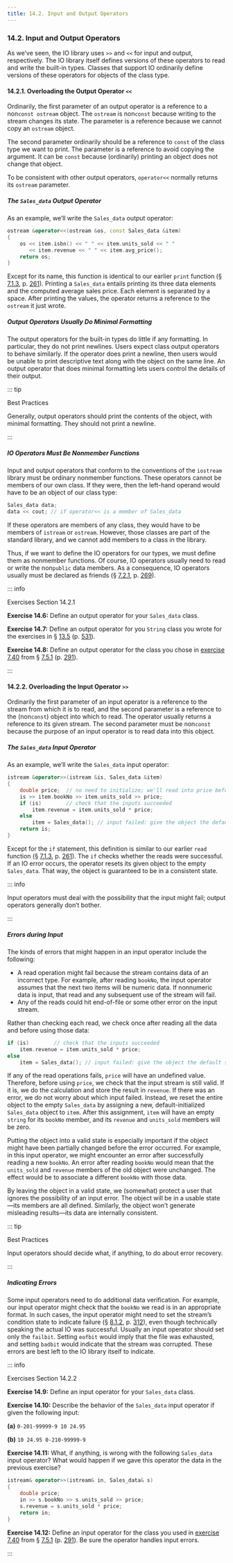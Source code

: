 ```yaml
---
title: 14.2. Input and Output Operators
---
```


<h3 id="filepos3576045">14.2. Input and Output Operators</h3>
<Badge type="info" text="Fundamental" />
<p>As we’ve seen, the IO library uses <code>&gt;&gt;</code> and <code>&lt;&lt;</code> for input and output, respectively. The IO library itself defines versions of these operators to read and write the built-in types. Classes that support IO ordinarily define versions of these operators for objects of the class type.</p>
<h4 id="filepos3576688"><a id="filepos3576721"></a>14.2.1. Overloading the Output Operator <code>&lt;&lt;</code></h4>
<Badge type="info" text="Fundamental" />
<p>Ordinarily, the first parameter of an output operator is a reference to a non<code>const ostream</code> object. The <code>ostream</code> is non<code>const</code> because writing to the stream changes its state. The parameter is a reference because we cannot copy an <code>ostream</code> object.</p>
<p>The second parameter ordinarily should be a reference to <code>const</code> of the class type we want to print. The parameter is a reference to avoid copying the argument. It can be <code>const</code> because (ordinarily) printing an object does not change that object.</p>
<p>To be consistent with other output operators, <code>operator&lt;&lt;</code> normally returns its <code>ostream</code> parameter.</p>
<h5>The <code>Sales_data</code> Output Operator</h5>
<p>As an example, we’ll write the <code>Sales_data</code> output operator:</p>

```c++
ostream &operator<<(ostream &os, const Sales_data &item)
{
    os << item.isbn() << " " << item.units_sold << " "
       << item.revenue << " " << item.avg_price();
    return os;
}
```

<p>Except for its name, this function is identical to our earlier <code>print</code> function (§ <a href="073-7.1._defining_abstract_data_types.html#filepos1792181">7.1.3</a>, p. <a href="073-7.1._defining_abstract_data_types.html#filepos1792181">261</a>). Printing a <code>Sales_data</code> entails printing its three data elements and the computed average sales price. Each element is separated by a space. After printing the values, the operator returns a reference to the <code>ostream</code> it just wrote.</p>
<h5>Output Operators Usually Do Minimal Formatting</h5>
<p>The output operators for the built-in types do little if any formatting. In particular, they do not print newlines. Users expect class output operators to behave similarly. If the operator does print a newline, then users would be unable to print descriptive text along with the object on the same line. An output operator that does minimal formatting lets users control the details of their output.</p>

::: tip
<p>Best Practices</p>
<p>Generally, output operators should print the contents of the object, with minimal formatting. They should not print a newline.</p>
:::

<h5>IO Operators Must Be Nonmember Functions</h5>
<p>Input and output operators that conform to the conventions of the <code>iostream</code> library must be ordinary nonmember functions. These operators cannot be members of our own class. If they were, then the left-hand operand would have to be an object of our class type:</p>

```c++
Sales_data data;
data << cout; // if operator<< is a member of Sales_data
```

<p>If these operators are members of any class, they would have to be members of <code>istream</code> or <code>ostream</code>. However, those classes are part of the standard library, and we cannot add members to a class in the library.</p>
<p><a id="filepos3582567"></a>Thus, if we want to define the IO operators for our types, we must define them as nonmember functions. Of course, IO operators usually need to read or write the non<code>public</code> data members. As a consequence, IO operators usually must be declared as friends (§ <a href="074-7.2._access_control_and_encapsulation.html#filepos1841962">7.2.1</a>, p. <a href="074-7.2._access_control_and_encapsulation.html#filepos1841962">269</a>).</p>

::: info
<p>Exercises Section 14.2.1</p>
<p><strong>Exercise 14.6:</strong> Define an output operator for your <code>Sales_data</code> class.</p>
<p><strong>Exercise 14.7:</strong> Define an output operator for you <code>String</code> class you wrote for the exercises in § <a href="125-13.5._classes_that_manage_dynamic_memory.html#filepos3380687">13.5</a> (p. <a href="125-13.5._classes_that_manage_dynamic_memory.html#filepos3380687">531</a>).</p>
<p><strong>Exercise 14.8:</strong> Define an output operator for the class you chose in <a href="077-7.5._constructors_revisited.html#filepos1972067">exercise 7.40</a> from § <a href="077-7.5._constructors_revisited.html#filepos1953073">7.5.1</a> (p. <a href="077-7.5._constructors_revisited.html#filepos1953073">291</a>).</p>
:::

<h4 id="filepos3584098">14.2.2. Overloading the Input Operator <code>&gt;&gt;</code></h4>
<Badge type="info" text="Fundamental" />
<p>Ordinarily the first parameter of an input operator is a reference to the stream from which it is to read, and the second parameter is a reference to the (non<code>const</code>) object into which to read. The operator usually returns a reference to its given stream. The second parameter must be non<code>const</code> because the purpose of an input operator is to read data into this object.</p>
<h5>The <code>Sales_data</code> Input Operator</h5>
<p>As an example, we’ll write the <code>Sales_data</code> input operator:</p>

```c++
istream &operator>>(istream &is, Sales_data &item)
{
    double price;  // no need to initialize; we'll read into price before we use it
    is >> item.bookNo >> item.units_sold >> price;
    if (is)        // check that the inputs succeeded
        item.revenue = item.units_sold * price;
    else
        item = Sales_data(); // input failed: give the object the default state
    return is;
}
```

<p>Except for the <code>if</code> statement, this definition is similar to our earlier <code>read</code> function (§ <a href="073-7.1._defining_abstract_data_types.html#filepos1792181">7.1.3</a>, p. <a href="073-7.1._defining_abstract_data_types.html#filepos1792181">261</a>). The <code>if</code> checks whether the reads were successful. If an IO error occurs, the operator resets its given object to the empty <code>Sales_data</code>. That way, the object is guaranteed to be in a consistent state.</p>

::: info
<p>Input operators must deal with the possibility that the input might fail; output operators generally don’t bother.</p>
:::

<h5><a id="filepos3587835"></a>Errors during Input</h5>
<p>The kinds of errors that might happen in an input operator include the following:</p>
<ul><li>A read operation might fail because the stream contains data of an incorrect type. For example, after reading <code>bookNo</code>, the input operator assumes that the next two items will be numeric data. If nonnumeric data is input, that read and any subsequent use of the stream will fail.</li><li>Any of the reads could hit end-of-file or some other error on the input stream.</li></ul>

<p>Rather than checking each read, we check once after reading all the data and before using those data:</p>

```c++
if (is)        // check that the inputs succeeded
    item.revenue = item.units_sold * price;
else
    item = Sales_data(); // input failed: give the object the default state
```

<p>If any of the read operations fails, <code>price</code> will have an undefined value. Therefore, before using <code>price</code>, we check that the input stream is still valid. If it is, we do the calculation and store the result in <code>revenue</code>. If there was an error, we do not worry about which input failed. Instead, we reset the entire object to the empty <code>Sales_data</code> by assigning a new, default-initialized <code>Sales_data</code> object to <code>item</code>. After this assignment, <code>item</code> will have an empty <code>string</code> for its <code>bookNo</code> member, and its <code>revenue</code> and <code>units_sold</code> members will be zero.</p>
<p>Putting the object into a valid state is especially important if the object might have been partially changed before the error occurred. For example, in this input operator, we might encounter an error after successfully reading a new <code>bookNo</code>. An error after reading <code>bookNo</code> would mean that the <code>units_sold</code> and <code>revenue</code> members of the old object were unchanged. The effect would be to associate a different <code>bookNo</code> with those data.</p>
<p>By leaving the object in a valid state, we (somewhat) protect a user that ignores the possibility of an input error. The object will be in a usable state—its members are all defined. Similarly, the object won’t generate misleading results—its data are internally consistent.</p>

::: tip
<p>Best Practices</p>
<p>Input operators should decide what, if anything, to do about error recovery.</p>
:::

<h5>Indicating Errors</h5>
<p>Some input operators need to do additional data verification. For example, our input operator might check that the <code>bookNo</code> we read is in an appropriate format. In such cases, the input operator might need to set the stream’s condition state to indicate failure (§ <a href="083-8.1._the_io_classes.html#filepos2085669">8.1.2</a>, p. <a href="083-8.1._the_io_classes.html#filepos2085669">312</a>), even though technically speaking the actual IO was successful. Usually an input operator should set only the <code>failbit</code>. Setting <code>eofbit</code> would imply that the file was exhausted, and setting <code>badbit</code> would indicate that the stream was corrupted. These errors are best left to the IO library itself to indicate.</p>

::: info
<a id="filepos3593451"></a><p>Exercises Section 14.2.2</p>
<p><strong>Exercise 14.9:</strong> Define an input operator for your <code>Sales_data</code> class.</p>
<p><strong>Exercise 14.10:</strong> Describe the behavior of the <code>Sales_data</code> input operator if given the following input:</p>
<p><strong>(a)</strong>
<code>0-201-99999-9 10 24.95</code></p>
<p><strong>(b)</strong>
<code>10 24.95 0-210-99999-9</code></p>
<p><strong>Exercise 14.11:</strong> What, if anything, is wrong with the following <code>Sales_data</code> input operator? What would happen if we gave this operator the data in the previous exercise?</p>

```c++
istream& operator>>(istream& in, Sales_data& s)
{
    double price;
    in >> s.bookNo >> s.units_sold >> price;
    s.revenue = s.units_sold * price;
    return in;
}
```

<p><strong>Exercise 14.12:</strong> Define an input operator for the class you used in <a href="077-7.5._constructors_revisited.html#filepos1972067">exercise 7.40</a> from § <a href="077-7.5._constructors_revisited.html#filepos1953073">7.5.1</a> (p. <a href="077-7.5._constructors_revisited.html#filepos1953073">291</a>). Be sure the operator handles input errors.</p>
:::
